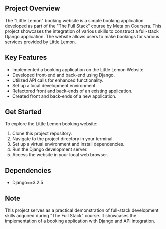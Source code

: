 ## Project Overview
The "Little Lemon" booking website is a simple booking application developed as part of the "The Full Stack" course by Meta on Coursera. This project showcases the integration of various skills to construct a full-stack Django application. The website allows users to make bookings for various services provided by Little Lemon.

## Key Features
* Implemented a booking application on the Little Lemon Website.
* Developed front-end and back-end using Django.
* Utilized API calls for enhanced functionality.
* Set up a local development environment.
* Refactored front and back-ends of an existing application.
* Created front and back-ends of a new application.

## Get Started
To explore the Little Lemon booking website:
1. Clone this project repository.
2. Navigate to the project directory in your terminal.
3. Set up a virtual environment and install dependencies.
4. Run the Django development server.
5. Access the website in your local web browser.

## Dependencies
* Django==3.2.5

## Note
This project serves as a practical demonstration of full-stack development skills acquired during "The Full Stack" course. It showcases the implementation of a booking application with Django and API integration.
